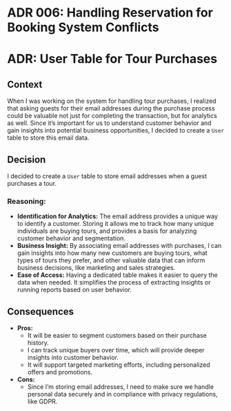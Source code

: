 # ADR 006: Handling Reservation for Booking System Conflicts

# ADR: User Table for Tour Purchases

## Context

When I was working on the system for handling tour purchases, I realized that asking guests for their email addresses during the purchase process could be valuable not just for completing the transaction, but for analytics as well. Since it’s important for us to understand customer behavior and gain insights into potential business opportunities, I decided to create a `User` table to store this email data.

## Decision

I decided to create a `User` table to store email addresses when a guest purchases a tour.

### Reasoning:

- **Identification for Analytics:** The email address provides a unique way to identify a customer. Storing it allows me to track how many unique individuals are buying tours, and provides a basis for analyzing customer behavior and segmentation.
- **Business Insight:** By associating email addresses with purchases, I can gain insights into how many new customers are buying tours, what types of tours they prefer, and other valuable data that can inform business decisions, like marketing and sales strategies.
- **Ease of Access:** Having a dedicated table makes it easier to query the data when needed. It simplifies the process of extracting insights or running reports based on user behavior.

## Consequences

- **Pros:**
  - It will be easier to segment customers based on their purchase history.
  - I can track unique buyers over time, which will provide deeper insights into customer behavior.
  - It will support targeted marketing efforts, including personalized offers and promotions.
- **Cons:**
  - Since I’m storing email addresses, I need to make sure we handle personal data securely and in compliance with privacy regulations, like GDPR.
